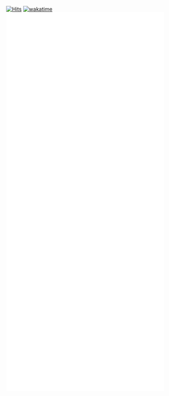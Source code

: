 [![Hits](https://hits.seeyoufarm.com/api/count/incr/badge.svg?url=https%3A%2F%2Fgithub.com%2Fapwlq%2Fapwlq&count_bg=%2379C83D&title_bg=%23555555&icon=&icon_color=%23E7E7E7&title=Visitant&edge_flat=false)](https://hits.seeyoufarm.com)  [![wakatime](https://wakatime.com/badge/user/07d60bfb-7712-46b2-8a32-fc84baea3d83.svg)](https://wakatime.com/@07d60bfb-7712-46b2-8a32-fc84baea3d83)  
[![Metrics](github-metrics.svg)](https://github.com/apwlq)
